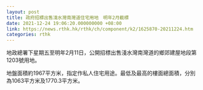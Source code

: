 ```yaml
---
layout: post
title: 政府招標出售淺水灣南灣道住宅用地　明年2月截標
date: 2021-12-24 19:06:20.000000000 +08:00
link: https://news.rthk.hk/rthk/ch/component/k2/1625870-20211224.htm
categories: rthk
---
```


地政總署下星期五至明年2月11日，公開招標出售淺水灣南灣道的鄉郊建屋地段第1203號用地。

地盤面積約1967平方米，指定作私人住宅用途。最低及最高的樓面總面積，分別為1063平方米及1770.3平方米。
